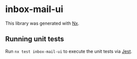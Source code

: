 # inbox-mail-ui

This library was generated with [Nx](https://nx.dev).

## Running unit tests

Run `nx test inbox-mail-ui` to execute the unit tests via [Jest](https://jestjs.io).
